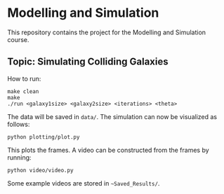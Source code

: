 # Modelling and Simulation
This repository contains the project for the Modelling and Simulation course.

## Topic: Simulating Colliding Galaxies
How to run:
```
make clean
make
./run <galaxy1size> <galaxy2size> <iterations> <theta>
```
The data will be saved in `data/`. The simulation can now be visualized as follows:
```
python plotting/plot.py
```
This plots the frames. A video can be constructed from the frames by running:
```
python video/video.py
```
Some example videos are stored in `~Saved_Results/`.
